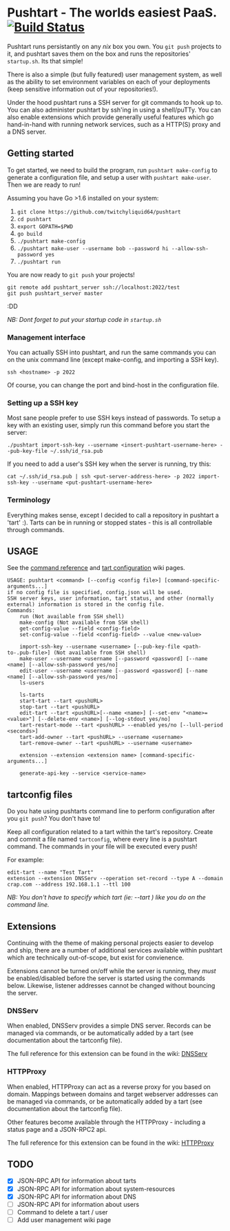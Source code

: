 
Pushtart - The worlds easiest PaaS. [![Build Status](https://travis-ci.org/twitchyliquid64/pushtart.svg?branch=master)](https://travis-ci.org/twitchyliquid64/pushtart)
=======================================

Pushtart runs persistantly on any _nix_ box you own. You `git push` projects to it, and pushtart saves them on the box and runs the repositories' `startup.sh`. Its that simple!

There is also a simple (but fully featured) user management system, as well as the ability to set environment variables on each of your deployments (keep sensitive information out of your repositories!).

Under the hood pushtart runs a SSH server for git commands to hook up to. You can also administer pushtart by ssh'ing in using a shell/puTTy. You can also enable extensions which provide generally useful features which go hand-in-hand with running network services, such as a HTTP(S) proxy and a DNS server.

## Getting started

To get started, we need to build the program, run `pushtart make-config` to generate a configuration file, and setup a user with `pushtart make-user`. Then we are ready to run!

Assuming you have Go >1.6 installed on your system:

1. `git clone https://github.com/twitchyliquid64/pushtart`
2. `cd pushtart`
3. `export GOPATH=$PWD`
4. `go build`
5. `./pushtart make-config`
6. `./pushtart make-user --username bob --password hi --allow-ssh-password yes`
7. `./pushtart run`

You are now ready to `git push` your projects!

```
git remote add pushtart_server ssh://localhost:2022/test
git push pushtart_server master
```
:DD

*NB: Dont forget to put your startup code in `startup.sh`*

### Management interface

You can actually SSH into pushtart, and run the same commands you can on the unix command line (except make-config, and importing a SSH key).

`ssh <hostname> -p 2022`

Of course, you can change the port and bind-host in the configuration file.

### Setting up a SSH key

Most sane people prefer to use SSH keys instead of passwords. To setup a key with an existing user, simply run this command before you start the server:

`./pushtart import-ssh-key --username <insert-pushtart-username-here> --pub-key-file ~/.ssh/id_rsa.pub `

If you need to add a user's SSH key when the server is running, try this:

`cat ~/.ssh/id_rsa.pub | ssh <put-server-address-here> -p 2022 import-ssh-key --username <put-pushtart-username-here>`

### Terminology

Everything makes sense, except I decided to call a repository in pushtart a 'tart' :). Tarts can be in running or stopped states - this is all controllable through commands.

## USAGE

See the [command reference](https://github.com/twitchyliquid64/pushtart/wiki) and [tart configuration](https://github.com/twitchyliquid64/pushtart/wiki/Tart%20Configuration) wiki pages.

```
USAGE: pushtart <command> [--config <config file>] [command-specific-arguments...]
if no config file is specified, config.json will be used.
SSH server keys, user information, tart status, and other (normally external) information is stored in the config file.
Commands:
	run (Not available from SSH shell)
	make-config (Not available from SSH shell)
	get-config-value --field <config-field>
	set-config-value --field <config-field> --value <new-value>

	import-ssh-key --username <username> [--pub-key-file <path-to-.pub-file>] (Not available from SSH shell)
	make-user --username <username [--password <password] [--name <name] [--allow-ssh-password yes/no]
	edit-user --username <username [--password <password] [--name <name] [--allow-ssh-password yes/no]
	ls-users

	ls-tarts
	start-tart --tart <pushURL>
	stop-tart --tart <pushURL>
	edit-tart --tart <pushURL>[--name <name>] [--set-env "<name>=<value>"] [--delete-env <name>] [--log-stdout yes/no]
	tart-restart-mode --tart <pushURL> --enabled yes/no [--lull-period <seconds>]
	tart-add-owner --tart <pushURL> --username <username>
	tart-remove-owner --tart <pushURL> --username <username>

	extension --extension <extension name> [command-specific-arguments...]

	generate-api-key --service <service-name>
```


## tartconfig files

Do you hate using pushtarts command line to perform configuration after you `git push`? You don't have to!

Keep all  configuration related to a tart within the tart's repository. Create and commit a file named `tartconfig`, where every line is a pushtart command. The commands in your file will be executed every push!


For example:

```
edit-tart --name "Test Tart"
extension --extension DNSServ --operation set-record --type A --domain crap.com --address 192.168.1.1 --ttl 100
```

_NB: You don't have to specify which tart (ie: --tart <pushURL>) like you do on the command line._

## Extensions

Continuing with the theme of making personal projects easier to develop and ship, there are a number of additional services available within pushtart which are technically out-of-scope, but exist for convienence.

Extensions cannot be turned on/off while the server is running, they _must_ be enabled/disabled before the server is started using the commands below. Likewise, listener addresses cannot be changed without bouncing the server.

### DNSServ

When enabled, DNSServ provides a simple DNS server. Records can be managed via commands, or be automatically added by a tart (see documentation about the tartconfig file).

The full reference for this extension can be found in the wiki: [DNSServ](https://github.com/twitchyliquid64/pushtart/wiki/DNSServ)


### HTTPProxy

When enabled, HTTPProxy can act as a reverse proxy for you based on domain. Mappings between domains and target webserver addresses can be managed via commands, or be automatically added by a tart (see documentation about the tartconfig file).

Other features become available through the HTTPProxy - including a status page and a JSON-RPC2 api.

The full reference for this extension can be found in the wiki: [HTTPProxy](https://github.com/twitchyliquid64/pushtart/wiki/HTTPProxy)


## TODO

 - [x] JSON-RPC API for information about tarts
 - [x] JSON-RPC API for information about system-resources
 - [x] JSON-RPC API for information about DNS
 - [ ] JSON-RPC API for information about users
 - [ ] Command to delete a tart / user
 - [ ] Add user management wiki page
